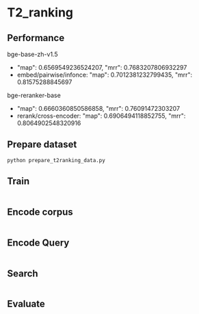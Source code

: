 # T2_ranking

## Performance

bge-base-zh-v1.5
- "map": 0.6569549236524207, "mrr": 0.7683207806932297
- embed/pairwise/infonce: "map": 0.7012381232799435, "mrr": 0.81575288845697

bge-reranker-base
- "map": 0.6660360850586858, "mrr": 0.76091472303207
- rerank/cross-encoder: "map": 0.6906494118852755, "mrr": 0.8064902548320916


## Prepare dataset
```shell
python prepare_t2ranking_data.py
```

## Train
```shell

```

## Encode corpus
```shell

```

## Encode Query
```shell

```

## Search
```shell

```

## Evaluate
```shell

```
